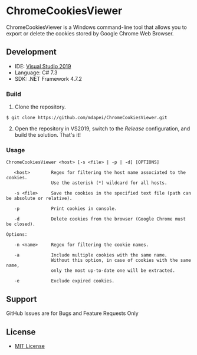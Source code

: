 # ChromeCookiesViewer
ChromeCookiesViewer is a Windows command-line tool that allows you to export or delete the cookies stored by Google Chrome Web Browser.

## Development

- IDE: [Visual Studio 2019](https://learn.microsoft.com/it-it/visualstudio/releases/2019/release-notes)
- Language: C# 7.3
- SDK: .NET Framework 4.7.2

### Build

1. Clone the repository.
```
$ git clone https://github.com/mdapei/ChromeCookiesViewer.git
```
2. Open the repository in VS2019, switch to the _Release_ configuration, and build the solution. That's it!

### Usage
```
ChromeCookiesViewer <host> [-s <file> | -p | -d] [OPTIONS]

   <host>        Regex for filtering the host name associated to the cookies.
                 Use the asterisk (*) wildcard for all hosts.

   -s <file>     Save the cookies in the specified text file (path can be absolute or relative).

   -p            Print cookies in console.

   -d            Delete cookies from the browser (Google Chrome must be closed).

Options:

   -n <name>     Regex for filtering the cookie names.

   -a            Include multiple cookies with the same name.
                 Without this option, in case of cookies with the same name,
                 only the most up-to-date one will be extracted.

   -e            Exclude expired cookies.
```

## Support
GitHub Issues are for Bugs and Feature Requests Only

## License
- [MIT License](https://spdx.org/licenses/MIT.html)
